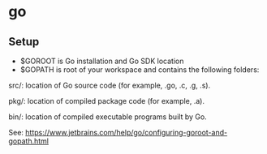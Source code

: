 # go

## Setup
- $GOROOT is Go installation and Go SDK location
- $GOPATH is root of your workspace and contains the following folders:

src/: location of Go source code (for example, .go, .c, .g, .s).

pkg/: location of compiled package code (for example, .a).

bin/: location of compiled executable programs built by Go.

See: https://www.jetbrains.com/help/go/configuring-goroot-and-gopath.html
